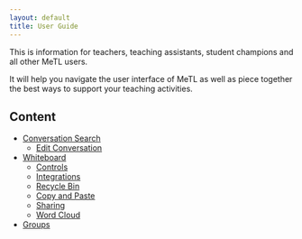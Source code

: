 ```yaml
---
layout: default
title: User Guide
---
```


This is information for teachers, teaching assistants, student champions and all other MeTL users.

It will help you navigate the user interface of MeTL as well as piece together the best ways to support your teaching activities.

## Content

- [Conversation Search](guide-conversations.html)
  - [Edit Conversation](guide-edit-conversation.html)
- [Whiteboard](guide-whiteboard.html)
  - [Controls](guide-controls.html) 
  - [Integrations](guide-integrations.html) 
  - [Recycle Bin](guide-recycle-bin.html) 
  - [Copy and Paste](guide-copypaste.html) 
  - [Sharing](guide-sharing.html)
  - [Word Cloud](guide-word-cloud.html)
- [Groups](guide-groups.html)
